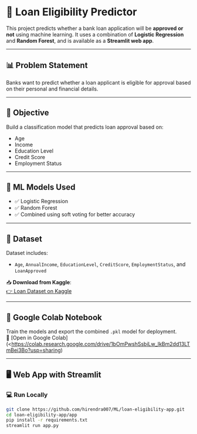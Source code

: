 # 🏦 Loan Eligibility Predictor

This project predicts whether a bank loan application will be **approved or not** using machine learning. It uses a combination of **Logistic Regression** and **Random Forest**, and is available as a **Streamlit web app**.

---

## 📊 Problem Statement

Banks want to predict whether a loan applicant is eligible for approval based on their personal and financial details.

---

## 🎯 Objective

Build a classification model that predicts loan approval based on:
- Age
- Income
- Education Level
- Credit Score
- Employment Status

---

## 🧠 ML Models Used

- ✅ Logistic Regression  
- ✅ Random Forest  
- ✅ Combined using soft voting for better accuracy

---

## 📁 Dataset

Dataset includes:
- `Age`, `AnnualIncome`, `EducationLevel`, `CreditScore`, `EmploymentStatus`, and `LoanApproved`

📥 **Download from Kaggle**:  
[👉 Loan Dataset on Kaggle](https://www.kaggle.com/datasets/lorenzozoppelletto/financial-risk-for-loan-approval)

---

## 📓 Google Colab Notebook

Train the models and export the combined `.pkl` model for deployment.  
🔗 [Open in Google Colab](<https://colab.research.google.com/drive/1bOmPwshSsbiLw_lkBm2dd13LTmBei3Bo?usp=sharing)

---

## 🖥️ Web App with Streamlit

### 💻 Run Locally

```bash
git clone https://github.com/hirendra007/ML/loan-eligibility-app.git
cd loan-eligibility-app/app
pip install -r requirements.txt
streamlit run app.py
